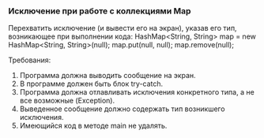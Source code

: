 
### Исключение при работе с коллекциями Map

Перехватить исключение (и вывести его на экран), указав его тип, возникающее при выполнении кода:
HashMap<String, String> map = new HashMap<String, String>(null);
map.put(null, null);
map.remove(null);


Требования:
1.	Программа должна выводить сообщение на экран.
2.	В программе должен быть блок try-catch.
3.	Программа должна отлавливать исключения конкретного типа, а не все возможные (Exception).
4.	Выведенное сообщение должно содержать тип возникшего исключения.
5.	Имеющийся код в методе main не удалять.


